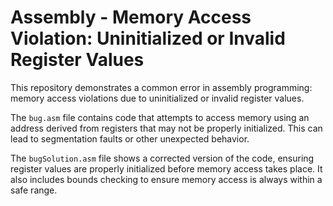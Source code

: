 # Assembly - Memory Access Violation: Uninitialized or Invalid Register Values

This repository demonstrates a common error in assembly programming: memory access violations due to uninitialized or invalid register values.

The `bug.asm` file contains code that attempts to access memory using an address derived from registers that may not be properly initialized. This can lead to segmentation faults or other unexpected behavior.

The `bugSolution.asm` file shows a corrected version of the code, ensuring register values are properly initialized before memory access takes place.  It also includes bounds checking to ensure memory access is always within a safe range.